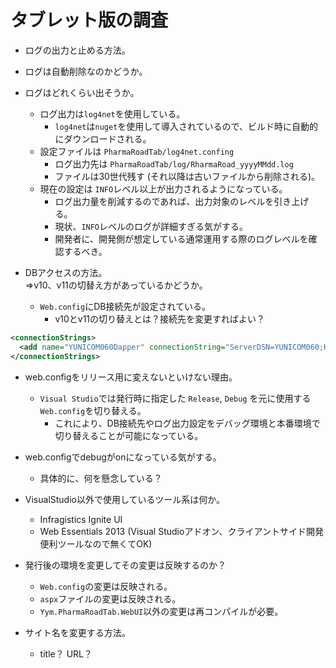 
タブレット版の調査
==================

* ログの出力と止める方法。
* ログは自動削除なのかどうか。
* ログはどれくらい出そうか。
  - ログ出力は`log4net`を使用している。
    * `log4net`は`nuget`を使用して導入されているので、ビルド時に自動的にダウンロードされる。
  - 設定ファイルは `PharmaRoadTab/log4net.confing`
    * ログ出力先は `PharmaRoadTab/log/RharmaRoad_yyyyMMdd.log`
    * ファイルは30世代残す (それ以降は古いファイルから削除される)。
  - 現在の設定は `INFO`レベル以上が出力されるようになっている。
    * ログ出力量を削減するのであれば、出力対象のレベルを引き上げる。
    * 現状、`INFO`レベルのログが詳細すぎる気がする。
    * 開発者に、開発側が想定している通常運用する際のログレベルを確認するべき。

* DBアクセスの方法。  
⇒v10、v11の切替え方があっているかどうか。
  - `Web.config`にDB接続先が設定されている。
    * v10とv11の切り替えとは？接続先を変更すればよい？

```xml
<connectionStrings>
  <add name="YUNICOM060Dapper" connectionString="ServerDSN=YUNICOM060;Host=172.26.8.8" />
</connectionStrings>
```

* web.configをリリース用に変えないといけない理由。
  - `Visual Studio`では発行時に指定した `Release`, `Debug` を元に使用する`Web.config`を切り替える。
    * これにより、DB接続先やログ出力設定をデバッグ環境と本番環境で切り替えることが可能になっている。

* web.configでdebugがonになっている気がする。
  - 具体的に、何を懸念している？

* VisualStudio以外で使用しているツール系は何か。
  - Infragistics Ignite UI
  - Web Essentials 2013 (Visual Studioアドオン、クライアントサイド開発便利ツールなので無くてOK)

* 発行後の環境を変更してその変更は反映するのか？
  - `Web.config`の変更は反映される。
  - `aspx`ファイルの変更は反映される。
  - `Yym.PharmaRoadTab.WebUI`以外の変更は再コンパイルが必要。

* サイト名を変更する方法。
  - title？ URL？
